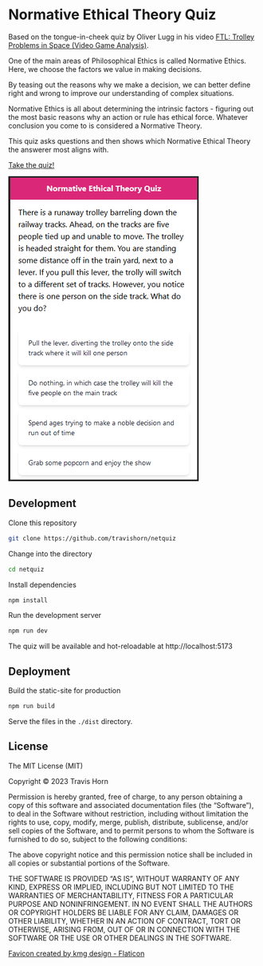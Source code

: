 # Normative Ethical Theory Quiz

Based on the tongue-in-cheek quiz by Oliver Lugg in his video [FTL: Trolley
Problems in Space (Video Game
Analysis)](https://www.youtube.com/watch?v=L2HpA5u5qKc).

One of the main areas of Philosophical Ethics is called Normative Ethics. Here,
we choose the factors we value in making decisions.

By teasing out the reasons why we make a decision, we can better define right
and wrong to improve our understanding of complex situations.

Normative Ethics is all about determining the intrinsic factors - figuring out
the most basic reasons why an action or rule has ethical force. Whatever
conclusion you come to is considered a Normative Theory.

This quiz asks questions and then shows which Normative Ethical Theory the
answerer most aligns with.

[Take the quiz!](https://netquiz-ecb002.netlify.app/)

[![Screenshot](screenshot.png)](https://netquiz-ecb002.netlify.app/)

## Development

Clone this repository

```sh
git clone https://github.com/travishorn/netquiz
```

Change into the directory

```sh
cd netquiz
```

Install dependencies

```sh
npm install
```

Run the development server

```sh
npm run dev
```

The quiz will be available and hot-reloadable at http://localhost:5173

## Deployment

Build the static-site for production

```sh
npm run build
```

Serve the files in the `./dist` directory.

## License

The MIT License (MIT)

Copyright © 2023 Travis Horn

Permission is hereby granted, free of charge, to any person obtaining a copy of
this software and associated documentation files (the “Software”), to deal in
the Software without restriction, including without limitation the rights to
use, copy, modify, merge, publish, distribute, sublicense, and/or sell copies of
the Software, and to permit persons to whom the Software is furnished to do so,
subject to the following conditions:

The above copyright notice and this permission notice shall be included in all
copies or substantial portions of the Software.

THE SOFTWARE IS PROVIDED “AS IS”, WITHOUT WARRANTY OF ANY KIND, EXPRESS OR
IMPLIED, INCLUDING BUT NOT LIMITED TO THE WARRANTIES OF MERCHANTABILITY, FITNESS
FOR A PARTICULAR PURPOSE AND NONINFRINGEMENT. IN NO EVENT SHALL THE AUTHORS OR
COPYRIGHT HOLDERS BE LIABLE FOR ANY CLAIM, DAMAGES OR OTHER LIABILITY, WHETHER
IN AN ACTION OF CONTRACT, TORT OR OTHERWISE, ARISING FROM, OUT OF OR IN
CONNECTION WITH THE SOFTWARE OR THE USE OR OTHER DEALINGS IN THE SOFTWARE.

[Favicon created by kmg design - Flaticon](https://www.flaticon.com/free-icons/philosophy)
